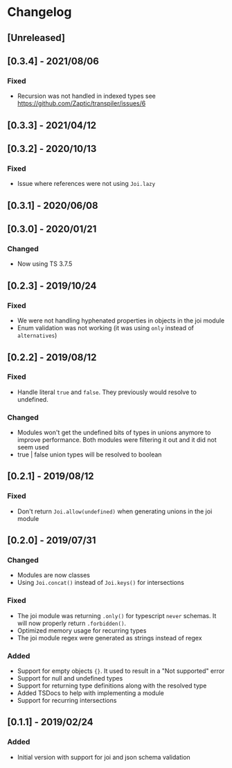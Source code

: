 # Changelog

## [Unreleased]

## [0.3.4] - 2021/08/06

### Fixed

- Recursion was not handled in indexed types see https://github.com/Zaptic/transpiler/issues/6

## [0.3.3] - 2021/04/12

## [0.3.2] - 2020/10/13

### Fixed

- Issue where references were not using `Joi.lazy`

## [0.3.1] - 2020/06/08

## [0.3.0] - 2020/01/21

### Changed
- Now using TS 3.7.5

## [0.2.3] - 2019/10/24

### Fixed

- We were not handling hyphenated properties in objects in the joi module
- Enum validation was not working (it was using `only` instead of `alternatives`)

## [0.2.2] - 2019/08/12

### Fixed

- Handle literal `true` and `false`. They previously would resolve to undefined.

### Changed

- Modules won't get the undefined bits of types in unions anymore to improve performance.
  Both modules were filtering it out and it did not seem used
- true | false union types will be resolved to boolean

## [0.2.1] - 2019/08/12

### Fixed

- Don't return `Joi.allow(undefined)` when generating unions in the joi module

## [0.2.0] - 2019/07/31

### Changed

- Modules are now classes
- Using `Joi.concat()` instead of `Joi.keys()` for intersections

### Fixed

- The joi module was returning `.only()` for typescript `never` schemas. It will now properly return `.forbidden()`.
- Optimized memory usage for recurring types
- The joi module regex were generated as strings instead of regex

### Added

- Support for empty objects `{}`. It used to result in a "Not supported" error
- Support for null and undefined types
- Support for returning type definitions along with the resolved type
- Added TSDocs to help with implementing a module
- Support for recurring intersections

## [0.1.1] - 2019/02/24

### Added

- Initial version with support for joi and json schema validation
